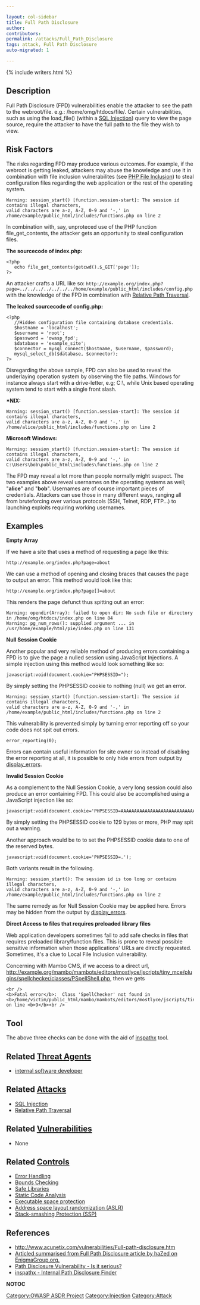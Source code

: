 ```yaml
---

layout: col-sidebar
title: Full Path Disclosure
author: 
contributors: 
permalink: /attacks/Full_Path_Disclosure
tags: attack, Full Path Disclosure
auto-migrated: 1

---
```


{% include writers.html %}

## Description

Full Path Disclosure (FPD) vulnerabilities enable the attacker to see
the path to the webroot/file. e.g.: /home/omg/htdocs/file/. Certain
vulnerabilities, such as using the load_file() (within a [SQL
Injection](https://owasp.org/www-community/attacks/SQL_Injection)) query to view the page source,
require the attacker to have the full path to the file they wish to
view.

## Risk Factors

The risks regarding FPD may produce various outcomes. For example, if
the webroot is getting leaked, attackers may abuse the knowledge and use
it in combination with file inclusion vulnerabilites (see [PHP File
Inclusion](https://owasp.org/www-community/vulnerabilities/PHP_File_Inclusion)) to steal
configuration files regarding the web application or the rest of the
operating system.

    Warning: session_start() [function.session-start]: The session id contains illegal characters,
    valid characters are a-z, A-Z, 0-9 and '-,' in /home/example/public_html/includes/functions.php on line 2

In combination with, say, unproteced use of the PHP function
file_get_contents, the attacker gets an opportunity to steal
configuration files.

**The sourcecode of index.php:**

    <?php
       echo file_get_contents(getcwd().$_GET['page']);
    ?>

An attacker crafts a URL like so:
`http://example.org/index.php?page=../../../../../../../home/example/public_html/includes/config.php`
with the knowledge of the FPD in combination with [Relative Path
Traversal](https://owasp.org/www-community/attacks/Path_Traversal).

**The leaked sourcecode of config.php:**

    <?php
       //Hidden configuration file containing database credentials.
       $hostname = 'localhost';
       $username = 'root';
       $password = 'owasp_fpd';
       $database = 'example_site';
       $connector = mysql_connect($hostname, $username, $password);
       mysql_select_db($database, $connector);
    ?>

Disregarding the above sample, FPD can also be used to reveal the
underlaying operation system by observing the file paths. Windows for
instance always start with a drive-letter, e.g; C:\\, while Unix based
operating system tend to start with a single front slash.

**\*NIX:**

    Warning: session_start() [function.session-start]: The session id contains illegal characters,
    valid characters are a-z, A-Z, 0-9 and '-,' in /home/alice/public_html/includes/functions.php on line 2

**Microsoft Windows:**

    Warning: session_start() [function.session-start]: The session id contains illegal characters,
    valid characters are a-z, A-Z, 0-9 and '-,' in C:\Users\bob\public_html\includes\functions.php on line 2

The FPD may reveal a lot more than people normally might suspect. The
two examples above reveal usernames on the operating systems as well;
"**alice**" and "**bob**". Usernames are of course important pieces of
credentials. Attackers can use those in many different ways, ranging all
from bruteforcing over various protocols (SSH, Telnet, RDP, FTP...) to
launching exploits requiring working usernames.

## Examples

**Empty Array**

If we have a site that uses a method of requesting a page like this:

    http://example.org/index.php?page=about

We can use a method of opening and closing braces that causes the page
to output an error. This method would look like this:

    http://example.org/index.php?page[]=about

This renders the page defunct thus spitting out an error:

    Warning: opendir(Array): failed to open dir: No such file or directory in /home/omg/htdocs/index.php on line 84
    Warning: pg_num_rows(): supplied argument ... in /usr/home/example/html/pie/index.php on line 131

**Null Session Cookie**

Another popular and very reliable method of producing errors containing
a FPD is to give the page a nulled session using JavaScript Injections.
A simple injection using this method would look something like so:

    javascript:void(document.cookie="PHPSESSID=");

By simply setting the PHPSESSID cookie to nothing (null) we get an
error.

    Warning: session_start() [function.session-start]: The session id contains illegal characters,
    valid characters are a-z, A-Z, 0-9 and '-,' in /home/example/public_html/includes/functions.php on line 2

This vulnerability is prevented simply by turning error reporting off so
your code does not spit out errors.

    error_reporting(0);

Errors can contain useful information for site owner so instead of
disabling the error reporting at all, it is possible to only hide errors
from output by
[display_errors](http://www.php.net/errorfunc.configuration#ini.display-errors).

**Invalid Session Cookie**

As a complement to the Null Session Cookie, a very long session could
also produce an error containing FPD. This could also be accomplished
using a JavaScript injection like so:

    javascript:void(document.cookie='PHPSESSID=AAAAAAAAAAAAAAAAAAAAAAAAAAAAAAAAAAAAAAAAAAAAAAAAAAAAAAAAAAAAAAAAAAAAAAAAAAAAAAAAAAAAAAAAAAAAAAAAAAAAAAAAAAAAAAAAAAAAAAAAAAAAAAAAA');

By simply setting the PHPSESSID cookie to 129 bytes or more, PHP may
spit out a warning.

Another approach would be to to set the PHPSESSID cookie data to one of
the reserved bytes.

    javascript:void(document.cookie='PHPSESSID=.');

Both variants result in the following.

    Warning: session_start(): The session id is too long or contains illegal characters,
    valid characters are a-z, A-Z, 0-9 and '-,' in /home/example/public_html/includes/functions.php on line 2

The same remedy as for Null Session Cookie may be applied here. Errors
may be hidden from the output by
[display_errors](http://www.php.net/errorfunc.configuration#ini.display-errors).

**Direct Access to files that requires preloaded library files**

Web application developers sometimes fail to add safe checks in files
that requires preloaded library/function files. This is prone to reveal
possible sensitive information when those applications' URLs are
directly requested. Sometimes, it's a clue to Local File Inclusion
vulnerability.

Concerning with Mambo CMS, if we access to a direct url,
<http://example.org/mambo/mambots/editors/mostlyce/jscripts/tiny_mce/plugins/spellchecker/classes/PSpellShell.php>,
then we gets

    <br />
    <b>Fatal error</b>:  Class 'SpellChecker' not found in <b>/home/victim/public_html/mambo/mambots/editors/mostlyce/jscripts/tiny_mce/plugins/spellchecker/classes/PSpellShell.php</b> on line <b>9</b><br />

## Tool

The above three checks can be done with the aid of
[inspathx](https://code.google.com/p/inspathx/) tool.

## Related [Threat Agents](Threat_Agents "wikilink")

  - [internal software
    developer](internal_software_developer "wikilink")

## Related [Attacks](https://owasp.org/www-community/attacks/)

  - [SQL Injection](https://owasp.org/www-community/attacks/SQL_Injection)
  - [Relative Path Traversal](https://owasp.org/www-community/attacks/Path_Traversal)

## Related [Vulnerabilities](https://owasp.org/www-community/vulnerabilities/)

  - None

## Related [Controls](https://owasp.org/www-community/controls/)

  - [Error Handling](Error_Handling "wikilink")
  - [Bounds Checking](Bounds_Checking "wikilink")
  - [Safe Libraries](Safe_Libraries "wikilink")
  - [Static Code Analysis](Static_Code_Analysis "wikilink")
  - [Executable space
    protection](Executable_space_protection "wikilink")
  - [Address space layout randomization
    (ASLR)](Address_space_layout_randomization_\(ASLR\) "wikilink")
  - [Stack-smashing Protection
    (SSP)](Stack-smashing_Protection_\(SSP\) "wikilink")

## References

  - <http://www.acunetix.com/vulnerabilities/Full-path-disclosure.htm>
  - [Articled summarised from Full Path Disclosure article by haZed on
    EnigmaGroup.org.](http://www.enigmagroup.org/)
  - [Path Disclosure Vulnerability - Is it
    serious?](http://yehg.net/lab/pr0js/view.php/path_disclosure_vulnerability.txt)
  - [inspathx - Internal Path Disclosure
    Finder](http://yehg.net/lab/pr0js/files.php/inspath.zip)

__NOTOC__

[Category:OWASP ASDR Project](Category:OWASP_ASDR_Project "wikilink")
[Category:Injection](https://owasp.org/www-community/Injection_Flaws)
[Category:Attack](Category:Attack "wikilink")
